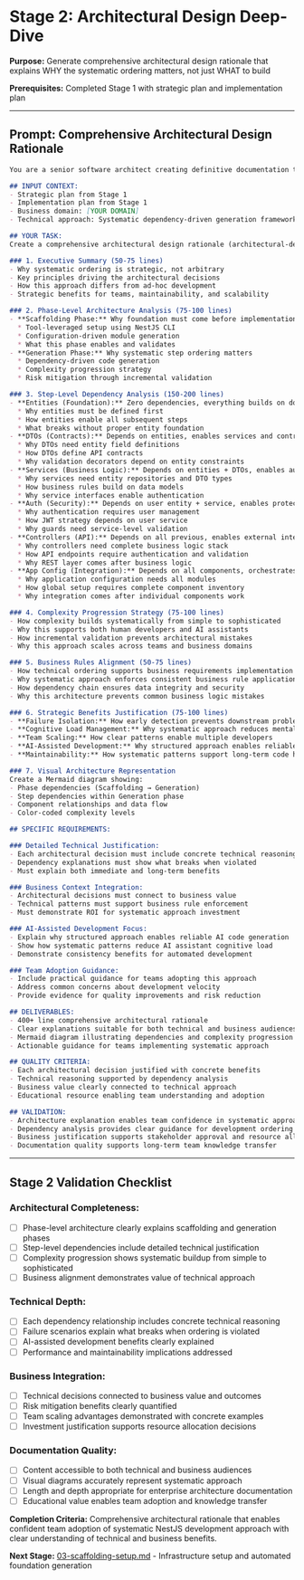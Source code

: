 # Stage 2: Architectural Design Deep-Dive

**Purpose:** Generate comprehensive architectural design rationale that explains WHY the systematic ordering matters, not just WHAT to build

**Prerequisites:** Completed Stage 1 with strategic plan and implementation plan

---

## Prompt: Comprehensive Architectural Design Rationale

```markdown
You are a senior software architect creating definitive documentation that explains the deep architectural reasoning behind systematic NestJS backend generation.

## INPUT CONTEXT:
- Strategic plan from Stage 1
- Implementation plan from Stage 1  
- Business domain: [YOUR DOMAIN]
- Technical approach: Systematic dependency-driven generation framework

## YOUR TASK:
Create a comprehensive architectural design rationale (architectural-design-rationale.md) that includes:

### 1. Executive Summary (50-75 lines)
- Why systematic ordering is strategic, not arbitrary
- Key principles driving the architectural decisions
- How this approach differs from ad-hoc development
- Strategic benefits for teams, maintainability, and scalability

### 2. Phase-Level Architecture Analysis (75-100 lines)
- **Scaffolding Phase:** Why foundation must come before implementation
  * Tool-leveraged setup using NestJS CLI
  * Configuration-driven module generation
  * What this phase enables and validates
- **Generation Phase:** Why systematic step ordering matters
  * Dependency-driven code generation
  * Complexity progression strategy
  * Risk mitigation through incremental validation

### 3. Step-Level Dependency Analysis (150-200 lines)
- **Entities (Foundation):** Zero dependencies, everything builds on domain models
  * Why entities must be defined first
  * How entities enable all subsequent steps
  * What breaks without proper entity foundation
- **DTOs (Contracts):** Depends on entities, enables services and controllers
  * Why DTOs need entity field definitions
  * How DTOs define API contracts
  * Why validation decorators depend on entity constraints
- **Services (Business Logic):** Depends on entities + DTOs, enables auth and controllers
  * Why services need entity repositories and DTO types
  * How business rules build on data models
  * Why service interfaces enable authentication
- **Auth (Security):** Depends on user entity + service, enables protected endpoints
  * Why authentication requires user management
  * How JWT strategy depends on user service
  * Why guards need service-level validation
- **Controllers (API):** Depends on all previous, enables external integration
  * Why controllers need complete business logic stack
  * How API endpoints require authentication and validation
  * Why REST layer comes after business logic
- **App Config (Integration):** Depends on all components, orchestrates system
  * Why application configuration needs all modules
  * How global setup requires complete component inventory
  * Why integration comes after individual components work

### 4. Complexity Progression Strategy (75-100 lines)
- How complexity builds systematically from simple to sophisticated
- Why this supports both human developers and AI assistants
- How incremental validation prevents architectural mistakes
- Why this approach scales across teams and business domains

### 5. Business Rules Alignment (50-75 lines)
- How technical ordering supports business requirements implementation
- Why systematic approach enforces consistent business rule application
- How dependency chain ensures data integrity and security
- Why this architecture prevents common business logic mistakes

### 6. Strategic Benefits Justification (75-100 lines)
- **Failure Isolation:** How early detection prevents downstream problems
- **Cognitive Load Management:** Why systematic approach reduces mental overhead
- **Team Scaling:** How clear patterns enable multiple developers
- **AI-Assisted Development:** Why structured approach enables reliable automation
- **Maintainability:** How systematic patterns support long-term code health

### 7. Visual Architecture Representation
Create a Mermaid diagram showing:
- Phase dependencies (Scaffolding → Generation)
- Step dependencies within Generation phase
- Component relationships and data flow
- Color-coded complexity levels

## SPECIFIC REQUIREMENTS:

### Detailed Technical Justification:
- Each architectural decision must include concrete technical reasoning
- Dependency explanations must show what breaks when violated
- Must explain both immediate and long-term benefits

### Business Context Integration:
- Architectural decisions must connect to business value
- Technical patterns must support business rule enforcement
- Must demonstrate ROI for systematic approach investment

### AI-Assisted Development Focus:
- Explain why structured approach enables reliable AI code generation
- Show how systematic patterns reduce AI assistant cognitive load
- Demonstrate consistency benefits for automated development

### Team Adoption Guidance:
- Include practical guidance for teams adopting this approach
- Address common concerns about development velocity
- Provide evidence for quality improvements and risk reduction

## DELIVERABLES:
- 400+ line comprehensive architectural rationale
- Clear explanations suitable for both technical and business audiences
- Mermaid diagram illustrating dependencies and complexity progression
- Actionable guidance for teams implementing systematic approach

## QUALITY CRITERIA:
- Each architectural decision justified with concrete benefits
- Technical reasoning supported by dependency analysis
- Business value clearly connected to technical approach
- Educational resource enabling team understanding and adoption

## VALIDATION:
- Architecture explanation enables team confidence in systematic approach
- Dependency analysis provides clear guidance for development ordering
- Business justification supports stakeholder approval and resource allocation
- Documentation quality supports long-term team knowledge transfer
```

---

## Stage 2 Validation Checklist

### Architectural Completeness:
- [ ] Phase-level architecture clearly explains scaffolding and generation phases
- [ ] Step-level dependencies include detailed technical justification
- [ ] Complexity progression shows systematic buildup from simple to sophisticated
- [ ] Business alignment demonstrates value of technical approach

### Technical Depth:
- [ ] Each dependency relationship includes concrete technical reasoning
- [ ] Failure scenarios explain what breaks when ordering is violated
- [ ] AI-assisted development benefits clearly explained
- [ ] Performance and maintainability implications addressed

### Business Integration:
- [ ] Technical decisions connected to business value and outcomes
- [ ] Risk mitigation benefits clearly quantified
- [ ] Team scaling advantages demonstrated with concrete examples
- [ ] Investment justification supports resource allocation decisions

### Documentation Quality:
- [ ] Content accessible to both technical and business audiences
- [ ] Visual diagrams accurately represent systematic approach
- [ ] Length and depth appropriate for enterprise architecture documentation
- [ ] Educational value enables team adoption and knowledge transfer

**Completion Criteria:** Comprehensive architectural rationale that enables confident team adoption of systematic NestJS development approach with clear understanding of technical and business benefits.

**Next Stage:** [03-scaffolding-setup.md](03-scaffolding-setup.md) - Infrastructure setup and automated foundation generation 